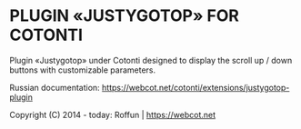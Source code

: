 # PLUGIN «JUSTYGOTOP» FOR COTONTI

Plugin «Justygotop» under Cotonti designed to display the scroll up / down buttons with customizable parameters.

Russian documentation: https://webcot.net/cotonti/extensions/justygotop-plugin

Copyright (C) 2014 - today: Roffun | https://webcot.net
